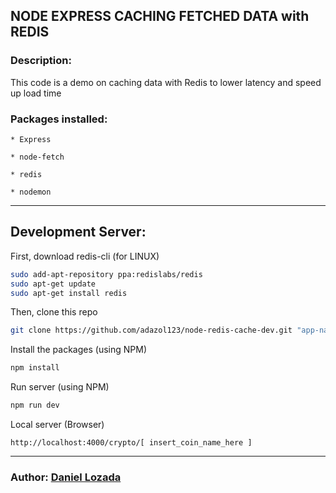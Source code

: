 ## NODE EXPRESS CACHING FETCHED DATA with REDIS

### Description:

This code is a demo on caching data with Redis to lower latency and speed up load time

### Packages installed:

    * Express

    * node-fetch

    * redis

    * nodemon

___

## Development Server:

First, download redis-cli (for LINUX)

``` bash
sudo add-apt-repository ppa:redislabs/redis
sudo apt-get update
sudo apt-get install redis
```

 Then, clone this repo

``` zsh
git clone https://github.com/adazol123/node-redis-cache-dev.git "app-name-here"
```
 
Install the packages (using NPM)

``` zsh
npm install
```
Run server (using NPM)
``` zsh
npm run dev
```


Local server (Browser)

    http://localhost:4000/crypto/[ insert_coin_name_here ]

___

### Author: [Daniel Lozada](https://www.github.com/adazol123)

